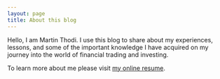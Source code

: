 ```yaml
---
layout: page
title: About this blog
---
```


Hello,
I am Martin Thodi.
I use this blog to share about my experiences, lessons, and some of the important
knowledge I have acquired on my journey into the world of financial trading and investing. 

To learn more about me please visit [my online resume](http://creator.miyanda.org).